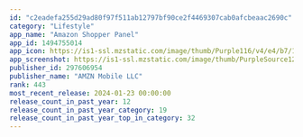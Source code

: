 ```yaml
---
id: "c2eadefa255d29ad80f97f511ab12797bf90ce2f4469307cab0afcbeaac2690c"
category: "Lifestyle"
app_name: "Amazon Shopper Panel"
app_id: 1494755014
app_icon: https://is1-ssl.mzstatic.com/image/thumb/Purple116/v4/e4/b7/10/e4b7108d-3005-949e-c5c0-22c49b2ce65b/AppIcon-1x_U007emarketing-0-5-0-85-220.png/1024x1024bb.png
app_screenshot: https://is1-ssl.mzstatic.com/image/thumb/PurpleSource126/v4/42/3c/43/423c4352-7c38-a60a-0249-028278efddb1/73731f45-27f0-4804-b5fa-d7dcc0498639_1.png/1242x2688bb.png
publisher_id: 297606954
publisher_name: "AMZN Mobile LLC"
rank: 443
most_recent_release: 2024-01-23 00:00:00
release_count_in_past_year: 12
release_count_in_past_year_category: 19
release_count_in_past_year_top_in_category: 32
---
```

